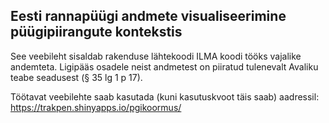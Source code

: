 ## Eesti rannapüügi andmete visualiseerimine püügipiirangute kontekstis 

See veebileht sisaldab rakenduse lähtekoodi ILMA koodi tööks vajalike andemteta. Ligipääs osadele neist andmetest on piiratud tulenevalt Avaliku teabe seadusest (§ 35 lg 1 p 17). 

Töötavat veebilehte saab kasutada (kuni kasutuskvoot täis saab) aadressil: https://trakpen.shinyapps.io/pgikoormus/ 